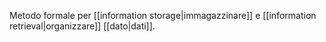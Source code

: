 Metodo formale per [[information storage|immagazzinare]] e [[information retrieval|organizzare]] [[dato|dati]].
